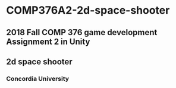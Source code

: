 # COMP376A2-2d-space-shooter

## 2018 Fall COMP 376 game development Assignment 2 in Unity

## 2d space shooter

### Concordia University

